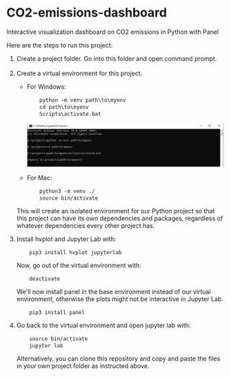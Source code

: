 # CO2-emissions-dashboard
Interactive visualization dashboard on CO2 emissions in Python with Panel <br>

<p>Here are the steps to run this project:</p>
<ol>
<li>Create a project folder. Go into this folder and open command prompt.</li><br>

<li>Create a virtual environment for this project.</li>
<ul>
  <li>For Windows:</li>
  
        python -m venv path\to\myenv
        cd path\to\myenv
        Scripts\activate.bat
  ![cmd1](/images/cmd-01.png)
  <li>For Mac:</li>
    
        python3 -m venv ./
        source bin/activate
</ul>
<p>This will create an isolated environment for our Python project so that this project can have its own dependencies and packages, regardless of whatever dependencies every other project has.</p>
<li>
Install hvplot and Jupyter Lab with:<br>

        pip3 install hvplot jupyterlab
<p>Now, go out of the virtual environment with:</p>

        deactivate
<p>We'll now install panel in the base environment instead of our virtual environment, otherwise the plots might not be interactive in Jupyter Lab.</p>

        pip3 install panel
</li>
<li><p>Go back to the virtual environment and open jupyter lab with:</p>

        source bin/activate
        jupyter lab
<p>
Alternatively, you can clone this repository and copy and paste the files in your own project folder as instructed above.</p>
</li>
</ol>
